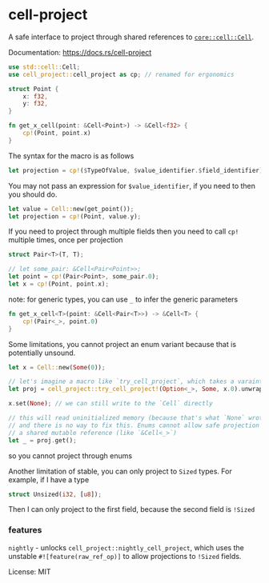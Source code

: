 # cell-project

A safe interface to project through shared references to [`core::cell::Cell`](https://!doc.rust-lang.org/core/cell/struct.Cell.html).

Documentation:
https://docs.rs/cell-project

```rust
use std::cell::Cell;
use cell_project::cell_project as cp; // renamed for ergonomics

struct Point {
    x: f32,
    y: f32,
}

fn get_x_cell(point: &Cell<Point>) -> &Cell<f32> {
    cp!(Point, point.x)
}
```

The syntax for the macro is as follows

```rust compile_fail
let projection = cp!($TypeOfValue, $value_identifier.$field_identifier);
```

You may not pass an expression for `$value_identifier`, if you need to then you should do.

```rust
let value = Cell::new(get_point());
let projection = cp!(Point, value.y);
```

If you need to project through multiple fields then you need to call `cp!` multiple times, once per projection

```rust
struct Pair<T>(T, T);

// let some_pair: &Cell<Pair<Point>>;
let point = cp!(Pair<Point>, some_pair.0);
let x = cp!(Point, point.x);
```

note: for generic types, you can use `_` to infer the generic parameters

```rust
fn get_x_cell<T>(point: &Cell<Pair<T>>) -> &Cell<T> {
    cp!(Pair<_>, point.0)
}
```

Some limitations, you cannot project an enum variant because that is potentially unsound.

```rust
let x = Cell::new(Some(0));

// let's imagine a macro like `try_cell_project`, which takes a varaint as well as a type
let proj = cell_project::try_cell_project!(Option<_>, Some, x.0).unwrap();

x.set(None); // we can still write to the `Cell` directly

// this will read uninitialized memory (because that's what `None` wrote in)
// and there is no way to fix this. Enums cannot allow safe projection through
// a shared mutable reference (like `&Cell<_>`)
let _ = proj.get();
```
so you cannot project through enums

Another limitation of stable, you can only project to `Sized` types. For example, if I have a type

```rust
struct Unsized(i32, [u8]);
```
Then I can only project to the first field, because the second field is `!Sized`

### features

`nightly` - unlocks `cell_project::nightly_cell_project`, which uses the unstable `#![feature(raw_ref_op)]` to
allow projections to `!Sized` fields.

License: MIT
